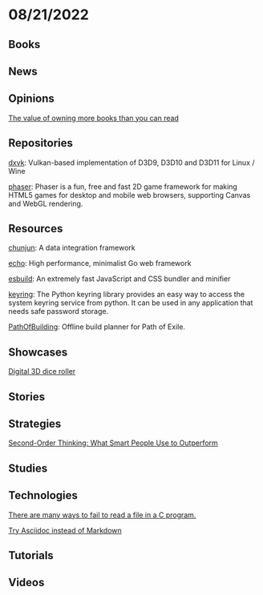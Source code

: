 # 08/21/2022

## Books

## News

## Opinions
[The value of owning more books than you can read](https://bigthink.com/neuropsych/do-i-own-too-many-books/)

## Repositories
[dxvk](https://github.com/doitsujin/dxvk): Vulkan-based implementation of D3D9, D3D10 and D3D11 for Linux / Wine

[phaser](https://github.com/photonstorm/phaser): Phaser is a fun, free and fast 2D game framework for making HTML5 games for desktop and mobile web browsers, supporting Canvas and WebGL rendering.

## Resources
[chunjun](https://github.com/DTStack/chunjun): A data integration framework

[echo](https://github.com/labstack/echo): High performance, minimalist Go web framework

[esbuild](https://github.com/evanw/esbuild): An extremely fast JavaScript and CSS bundler and minifier

[keyring](https://github.com/jaraco/keyring): The Python keyring library provides an easy way to access the system keyring service from python. It can be used in any application that needs safe password storage.

[PathOfBuilding](https://github.com/PathOfBuildingCommunity/PathOfBuilding): Offline build planner for Path of Exile.

## Showcases
[Digital 3D dice roller](https://dddice.com/)

## Stories

## Strategies
[Second-Order Thinking: What Smart People Use to Outperform](https://fs.blog/second-order-thinking/)

## Studies

## Technologies
[There are many ways to fail to read a file in a C program.](https://colinpaice.blog/2022/08/06/there-are-many-ways-to-fail-to-read-a-file-in-a-c-program/)

[Try Asciidoc instead of Markdown](https://opensource.com/article/22/8/drop-markdown-asciidoc)

## Tutorials

## Videos
